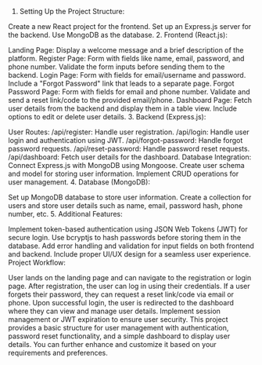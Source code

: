 1. Setting Up the Project Structure:

Create a new React project for the frontend.
Set up an Express.js server for the backend.
Use MongoDB as the database.
2. Frontend (React.js):

Landing Page:
Display a welcome message and a brief description of the platform.
Register Page:
Form with fields like name, email, password, and phone number.
Validate the form inputs before sending them to the backend.
Login Page:
Form with fields for email/username and password.
Include a "Forgot Password" link that leads to a separate page.
Forgot Password Page:
Form with fields for email and phone number.
Validate and send a reset link/code to the provided email/phone.
Dashboard Page:
Fetch user details from the backend and display them in a table view.
Include options to edit or delete user details.
3. Backend (Express.js):

User Routes:
/api/register: Handle user registration.
/api/login: Handle user login and authentication using JWT.
/api/forgot-password: Handle forgot password requests.
/api/reset-password: Handle password reset requests.
/api/dashboard: Fetch user details for the dashboard.
Database Integration:
Connect Express.js with MongoDB using Mongoose.
Create user schema and model for storing user information.
Implement CRUD operations for user management.
4. Database (MongoDB):

Set up MongoDB database to store user information.
Create a collection for users and store user details such as name, email, password hash, phone number, etc.
5. Additional Features:

Implement token-based authentication using JSON Web Tokens (JWT) for secure login.
Use bcryptjs to hash passwords before storing them in the database.
Add error handling and validation for input fields on both frontend and backend.
Include proper UI/UX design for a seamless user experience.
Project Workflow:

User lands on the landing page and can navigate to the registration or login page.
After registration, the user can log in using their credentials.
If a user forgets their password, they can request a reset link/code via email or phone.
Upon successful login, the user is redirected to the dashboard where they can view and manage user details.
Implement session management or JWT expiration to ensure user security.
This project provides a basic structure for user management with authentication, password reset functionality, and a simple dashboard to display user details. You can further enhance and customize it based on your requirements and preferences.







